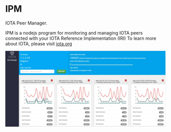 # IPM
IOTA Peer Manager. 

IPM is a nodejs program for monitoring and managing IOTA peers connected with your IOTA Reference Implementation (IRI)
To learn more about IOTA, please visit [iota.org](http://iota.org)


![IPM snapshot](/public/img/ipm.jpg)







